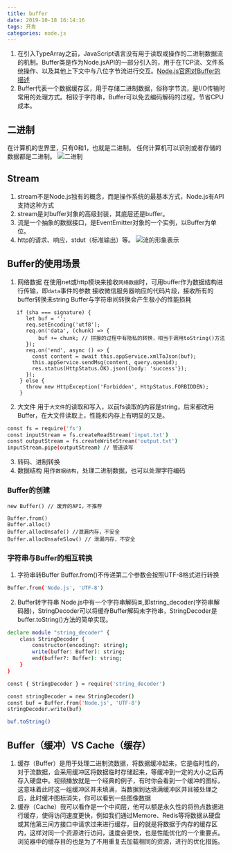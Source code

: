 ```yaml
---
title: buffer
date: 2019-10-18 16:14:16
tags: 开发
categories: node.js 
---
```

1. 在引入TypeArray之前，JavaScript语言没有用于读取或操作的二进制数据流的机制。Buffer类是作为Node.jsAPI的一部分引入的，用于在TCP流、文件系统操作、以及其他上下文中与八位字节流进行交互。[Node.js官网对Buffer的描述](http://nodejs.cn/api/buffer.html)
2. Buffer代表一个数据缓存区，用于存储二进制数据，俗称字节流，是I/O传输时常用的处理方式。相较于字符串，Buffer可以免去编码解码的过程，节省CPU成本。

## 二进制
在计算机的世界里，只有0和1，也就是二进制。
任何计算机可以识别或者存储的数据都是二进制。
![二进制](https://ss0.bdstatic.com/70cFuHSh_Q1YnxGkpoWK1HF6hhy/it/u=1337836810,3632387218&fm=26&gp=0.jpg)
## Stream
1. stream不是Node.js独有的概念，而是操作系统的最基本方式，Node.js有API支持这种方式
2. stream是对buffer对象的高级封装，其底层还是buffer。
3. 流是一个抽象的数据接口，是EventEmitter对象的一个实例，以Buffer为单位。
4. http的请求、响应，stdut（标准输出）等。
![流的形象表示](https://www.runoob.com/wp-content/uploads/2015/09/bVcla61)
## Buffer的使用场景
1. 网络数据
在使用net或http模块来接收`网络数据`时，可用buffer作为数据结构进行传输，即`data`事件的参数
接收微信服务器响应的代码片段，接收所有的buffer转换未string
Buffer与字符串间转换会产生极小的性能损耗
```
   if (sha === signature) {
      let buf = '';
      req.setEncoding('utf8');
      req.on('data', (chunk) => {
          buf += chunk; // 拼接的过程中有隐私的转换，相当于调用toString()方法
      });
      req.on('end', async () => {
        const content = await this.appService.xmlToJson(buf);
        this.appService.sendMsg(content, query.openid);
        res.status(HttpStatus.OK).json({body: 'success'});
      });
    } else {
      throw new HttpException('Forbidden', HttpStatus.FORBIDDEN);
    }
```

2. 大文件
用于`大文件`的读取和写入，以前fs读取的内容是string，后来都改用Buffer，在大文件读取上，性能和内存上有明显的又是。
```bash
const fs = require('fs')
const inputStream = fs.createReadStream('input.txt')
const outputStream = fs.createWriteStream('output.txt')
inputStream.pipe(outputStream) // 管道读写
```

3. 转码、进制转换
4. 数据结构
用作`数据结构`，处理二进制数据，也可以处理字符编码

### Buffer的创建
```
new Buffer() // 废弃的API，不推荐

Buffer.from()
Buffer.alloc()
Buffer.allocUnsafe() //泄漏内存，不安全
Buffer.allocUnsafeSlow() // 泄漏内存，不安全
```
### 字符串与Buffer的相互转换
1. 字符串转Buffer
Buffer.from()不传递第二个参数会按照UTF-8格式进行转换
```bash
Buffer.from('Node.js', 'UTF-8')
```

2. Buffer转字符串
Node.js中有一个字符串解码`类`,即string_decoder(字符串解码器)，StringDecoder可以将缓存Buffer解码未字符串，StringDecoder是buffer.toString()方法的简单实现。
```bash
declare module "string_decoder" {
    class StringDecoder {
        constructor(encoding?: string);
        write(buffer: Buffer): string;
        end(buffer?: Buffer): string;
    }
}
```

```bash
const { StringDecoder } = require('string_decoder')

const stringDecoder = new StringDecoder()
const buf = Buffer.from('Node.js', 'UTF-8')
stringDecoder.write(buf)

buf.toString()
```
## Buffer（缓冲）VS Cache（缓存）
1. 缓存（Buffer）是用于处理二进制流数据，将数据缓冲起来，它是临时性的，对于流数据，会采用缓冲区将数据临时存储起来，等缓冲到一定的大小之后再存入硬盘中。视频播放就是一个经典的例子，有时你会看到一个缓冲的图标，这意味着此时这一组缓冲区并未填满，当数据到达填满缓冲区并且被处理之后，此时缓冲图标消失，你可以看到一些图像数据
2. 缓存（Cache）我可以看作是一个中间层，他可以额是永久性的将热点数据进行缓存，使得访问速度更快，例如我们通过Memore、Redis等将数据从硬盘或其他第三间方接口中请求过来进行缓存，目的就是将数据于内存的缓存区内，这样对同一个资源进行访问，速度会更快，也是性能优化的一个重要点。浏览器中的缓存目的也是为了不用重复去加载相同的资源，进行的优化措施。